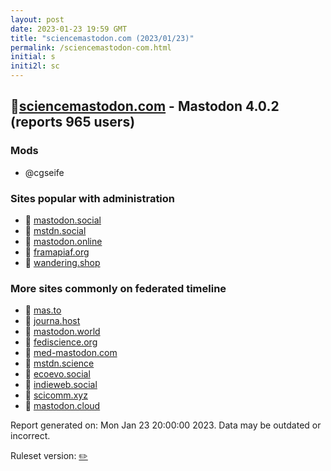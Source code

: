 ```yaml
---
layout: post
date: 2023-01-23 19:59 GMT
title: "sciencemastodon.com (2023/01/23)"
permalink: /sciencemastodon-com.html
initial: s
initi2l: sc
---
```


## 🐘[sciencemastodon.com](https://sciencemastodon.com) - Mastodon 4.0.2 (reports 965 users)

### Mods
 * @cgseife

### Sites popular with administration

* 🐘 [mastodon.social](/mastodon-social.html)
* 🐘 [mstdn.social](/mstdn-social.html)
* 🐘 [mastodon.online](/mastodon-online.html)
* 🐘 [framapiaf.org](/framapiaf-org.html)
* 🐘 [wandering.shop](/wandering-shop.html)

### More sites commonly on federated timeline

* 🐘 [mas.to](/mas-to.html)
* 🐘 [journa.host](/journa-host.html)
* 🐘 [mastodon.world](/mastodon-world.html)
* 🐘 [fediscience.org](/fediscience-org.html)
* 🐘 [med-mastodon.com](/med-mastodon-com.html)
* 🐘 [mstdn.science](/mstdn-science.html)
* 🐘 [ecoevo.social](/ecoevo-social.html)
* 🐘 [indieweb.social](/indieweb-social.html)
* 🐘 [scicomm.xyz](/scicomm-xyz.html)
* 🐘 [mastodon.cloud](/mastodon-cloud.html)

Report generated on: Mon Jan 23 20:00:00 2023. Data may be outdated or incorrect.

Ruleset version: [✏️](/version-pencil)
